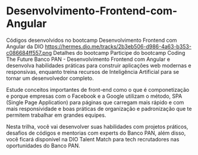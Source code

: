 # Desenvolvimento-Frontend-com-Angular
Códigos desenvolvidos no bootcamp Desenvolvimento Frontend com Angular da DIO 
https://hermes.dio.me/tracks/2b3eb506-d986-4a63-b353-c086684ff557.png
Detalhes do bootcamp
Participe do bootcamp Coding The Future Banco PAN - Desenvolvimento Frontend com Angular e desenvolva habilidades práticas para construir aplicações web modernas e responsivas, enquanto treina recursos de Inteligência Artificial para se tornar um desenvolvedor completo.

Estude conceitos importantes de front-end como o que é componetização e porque empresas com o Facebook e a Google utilizam o método, SPA (Single Page Application) para páginas que carregam mais rápido e com mais responsividade e boas práticas de organização e padronização que te permitem trabalhar em grandes equipes.

Nesta trilha, você vai desenvolver suas habilidades com projetos práticos, desafios de códigos e mentorias com experts do Banco PAN, além disso, você ficará disponível na DIO Talent Match para tech recrutadores nas oportunidades do Banco PAN.
